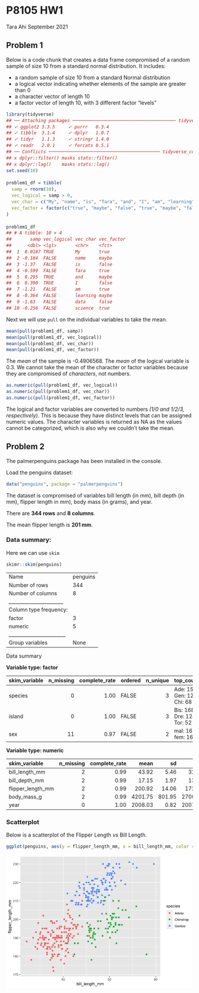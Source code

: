 P8105 HW1
================
Tara Ahi
September 2021

## Problem 1

Below is a code chunk that creates a data frame compromised of a random
sample of size 10 from a standard normal distribution. It includes:

-   a random sample of size 10 from a standard Normal distribution
-   a logical vector indicating whether elements of the sample are
    greater than 0
-   a character vector of length 10
-   a factor vector of length 10, with 3 different factor “levels”

``` r
library(tidyverse)
## ── Attaching packages ─────────────────────────────────────── tidyverse 1.3.1 ──
## ✓ ggplot2 3.3.5     ✓ purrr   0.3.4
## ✓ tibble  3.1.4     ✓ dplyr   1.0.7
## ✓ tidyr   1.1.3     ✓ stringr 1.4.0
## ✓ readr   2.0.1     ✓ forcats 0.5.1
## ── Conflicts ────────────────────────────────────────── tidyverse_conflicts() ──
## x dplyr::filter() masks stats::filter()
## x dplyr::lag()    masks stats::lag()
set.seed(10)

problem1_df = tibble(
  samp = rnorm(10),
  vec_logical = samp > 0,
  vec_char = c("My", "name", "is", "Tara", "and", "I", "am", "learning", "data",                "science"),
  vec_factor = factor(c("true", "maybe", "false", "true", "maybe", "false",                    "true", "maybe", "false", "true"))
)

problem1_df
## # A tibble: 10 × 4
##       samp vec_logical vec_char vec_factor
##      <dbl> <lgl>       <chr>    <fct>     
##  1  0.0187 TRUE        My       true      
##  2 -0.184  FALSE       name     maybe     
##  3 -1.37   FALSE       is       false     
##  4 -0.599  FALSE       Tara     true      
##  5  0.295  TRUE        and      maybe     
##  6  0.390  TRUE        I        false     
##  7 -1.21   FALSE       am       true      
##  8 -0.364  FALSE       learning maybe     
##  9 -1.63   FALSE       data     false     
## 10 -0.256  FALSE       science  true
```

Next we will use `pull` on the individual variables to take the mean.

``` r
mean(pull(problem1_df, samp))
mean(pull(problem1_df, vec_logical))
mean(pull(problem1_df, vec_char))
mean(pull(problem1_df, vec_factor))
```

The *mean* of the sample is -0.4906568. The *mean* of the logical
variable is 0.3. We cannot take the mean of the character or factor
variables because they are compromised of *characters*, not numbers.

``` r
as.numeric(pull(problem1_df, vec_logical))
as.numeric(pull(problem1_df, vec_char))
as.numeric(pull(problem1_df, vec_factor))
```

The logical and factor variables are converted to numbers *(1/0 and
1/2/3, respectively)*. This is because they have distinct levels that
can be assigned numeric values. The character variables is returned as
NA as the values cannot be categorized, which is also why we couldn’t
take the mean.

## Problem 2

The palmerpenguins package has been installed in the console.

Load the penguins dataset:

``` r
data("penguins", package = "palmerpenguins")
```

The dataset is compromised of variables bill length (in mm), bill depth
(in mm), flipper length in mm), body mass (in grams), and year.

There are **344 rows** and **8 columns**.

The mean flipper length is **201 mm**.

### Data summary:

Here we can use `skim`

``` r
skimr::skim(penguins)
```

|                                                  |          |
|:-------------------------------------------------|:---------|
| Name                                             | penguins |
| Number of rows                                   | 344      |
| Number of columns                                | 8        |
| \_\_\_\_\_\_\_\_\_\_\_\_\_\_\_\_\_\_\_\_\_\_\_   |          |
| Column type frequency:                           |          |
| factor                                           | 3        |
| numeric                                          | 5        |
| \_\_\_\_\_\_\_\_\_\_\_\_\_\_\_\_\_\_\_\_\_\_\_\_ |          |
| Group variables                                  | None     |

Data summary

**Variable type: factor**

| skim\_variable | n\_missing | complete\_rate | ordered | n\_unique | top\_counts                 |
|:---------------|-----------:|---------------:|:--------|----------:|:----------------------------|
| species        |          0 |           1.00 | FALSE   |         3 | Ade: 152, Gen: 124, Chi: 68 |
| island         |          0 |           1.00 | FALSE   |         3 | Bis: 168, Dre: 124, Tor: 52 |
| sex            |         11 |           0.97 | FALSE   |         2 | mal: 168, fem: 165          |

**Variable type: numeric**

| skim\_variable      | n\_missing | complete\_rate |    mean |     sd |     p0 |     p25 |     p50 |    p75 |   p100 | hist  |
|:--------------------|-----------:|---------------:|--------:|-------:|-------:|--------:|--------:|-------:|-------:|:------|
| bill\_length\_mm    |          2 |           0.99 |   43.92 |   5.46 |   32.1 |   39.23 |   44.45 |   48.5 |   59.6 | ▃▇▇▆▁ |
| bill\_depth\_mm     |          2 |           0.99 |   17.15 |   1.97 |   13.1 |   15.60 |   17.30 |   18.7 |   21.5 | ▅▅▇▇▂ |
| flipper\_length\_mm |          2 |           0.99 |  200.92 |  14.06 |  172.0 |  190.00 |  197.00 |  213.0 |  231.0 | ▂▇▃▅▂ |
| body\_mass\_g       |          2 |           0.99 | 4201.75 | 801.95 | 2700.0 | 3550.00 | 4050.00 | 4750.0 | 6300.0 | ▃▇▆▃▂ |
| year                |          0 |           1.00 | 2008.03 |   0.82 | 2007.0 | 2007.00 | 2008.00 | 2009.0 | 2009.0 | ▇▁▇▁▇ |

### Scatterplot

Below is a scatterplot of the Flipper Length *vs* Bill Length.

``` r
ggplot(penguins, aes(y = flipper_length_mm, x = bill_length_mm, color = species)) + geom_point()
```

![](p8105_hw1_ta2645_files/figure-gfm/scatterplot-1.png)<!-- -->
